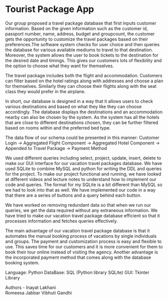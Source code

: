 # Tourist Package App	

Our group proposed a travel package database that first inputs customer information. Based on the given information such as the customer id, passport number, name, address, budget and groupcount, the customer gets the opportunity to customize the travel packages based on their preferences.The software system checks for user choice and then queries the database for various available mediums to travel to that destination. Moreover, the system allows the user to book tickets to the destination for the desired date and timings. This gives our customers lots of flexibility and the option to choose what they want for themselves.

The travel package includes both the flight and accommodation. Customers can filter based on the hotel ratings along with addresses and choose a plan for themselves. Similarly they can choose their flights along with the seat class they would prefer in the airplane. 

In short, our database is designed in a way that it allows users to check various destinations and based on what they like they can choose accordingly. The database displays the destinations and an accommodation nearby can also be chosen by the system. As the system has all the hotels that are close to different destinations chosen, they can be further filtered based on rooms within and the preferred bed type.

The data flow of our schema could be presented in this manner:
Customer Login -> Aggregated Flight Component -> Aggregated Hotel Component -> Appended to Travel Package -> Payment Method

We used different queries including select, project, update, insert, delete to make our GUI interface for our vacation travel packages database. We have used SQLite to combine MySQL and python for writing the DDL and queries for the project. To make our project functional and running, we have looked at different videos and lecture notes to understand how to implement our code and queries. The format for my SQLite is a bit different than MySQL so we had to look into that as well. We have implemented our code in a way that there are a series of buttons and a query behind each button.

We have worked on removing redundant data so that when we run our queries, we get the data required without any extraneous information. We have tried to make our vacation travel package database efficient so that it processes information and fetches queries effectively.
	
The main advantage of our vacation travel package database is that it automates the manual booking process of vacations by single individuals and groups. The payment and customization process is easy and flexible to use. This saves time for our customers and it is more convenient for them to book their tour online instead of visiting the agency. Another advantage is the incorporated payment method that comes along with the database booking system.

Language: Python
DataBase: SQL (Python library SQLite)
GUI: Tkinter Library

Authors - 
Inayat Lakhani	
Romeesa Jabbar
Vibhuti Gandhi
